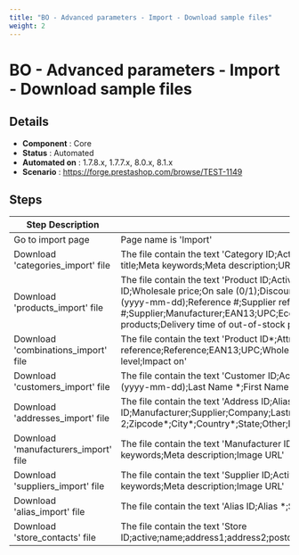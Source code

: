 ```yaml
---
title: "BO - Advanced parameters - Import - Download sample files"
weight: 2
---
```


# BO - Advanced parameters - Import - Download sample files
## Details
* **Component** : Core
* **Status** : Automated
* **Automated on** : 1.7.8.x, 1.7.7.x, 8.0.x, 8.1.x
* **Scenario** : https://forge.prestashop.com/browse/TEST-1149

## Steps
| Step Description | Expected result |
| ----- | ----- |
| Go to import page | Page name is 'Import' |
| Download 'categories_import' file | The file contain the text 'Category ID;Active (0/1);Name *;Parent category;Root category (0/1);Description;Meta title;Meta keywords;Meta description;URL rewritten;Image URL' |
| Download 'products_import' file | The file contain the text 'Product ID;Active (0/1);Name *;Categories (x,y,z...);Price tax excluded;Tax rules ID;Wholesale price;On sale (0/1);Discount amount;Discount percent;Discount from (yyyy-mm-dd);Discount to (yyyy-mm-dd);Reference #;Supplier reference #;Supplier;Manufacturer;EAN13;UPC;Ecotax;Width;Height;Depth;Weight;Delivery time of in-stock products;Delivery time of out-of-stock products with allowed' |
| Download 'combinations_import' file | The file contain the text 'Product ID*;Attribute (Name:Type:Position)*;Value (Value:Position)*;Supplier reference;Reference;EAN13;UPC;Wholesale price;Impact on price;Ecotax;Quantity;Minimal quantity;Low stock level;Impact on' |
| Download 'customers_import' file | The file contain the text 'Customer ID;Active (0/1);Titles ID (Mr = 1, Ms = 2, else 0);Email *;Password *;Birthday (yyyy-mm-dd);Last Name *;First Name *;Newsletter (0/1);Opt-in (0/1);Registration date (yyyy-mm-dd);Groups' |
| Download 'addresses_import' file | The file contain the text 'Address ID;Alias*;Active (0/1);Customer e-mail*;Customer ID;Manufacturer;Supplier;Company;Lastname*;Firstname*;Address 1*;Address 2;Zipcode*;City*;Country*;State;Other;Phone;Mobile Phone;VAT number;DNI' |
| Download 'manufacturers_import' file | The file contain the text 'Manufacturer ID;Active (0/1);Name *;Description;Short description;Meta title;Meta keywords;Meta description;Image URL' |
| Download 'suppliers_import' file | The file contain the text 'Supplier ID;Active (0/1);Name *;Description;Short description;Meta title;Meta keywords;Meta description;Image URL' |
| Download 'alias_import' file | The file contain the text 'Alias ID;Alias *;Search *;Active (0/1)' |
| Download 'store_contacts' file | The file contain the text 'Store ID;active;name;address1;address2;postcode;state;city;country;latitude;longitude;phone;fax;email;note;hours;image' |
